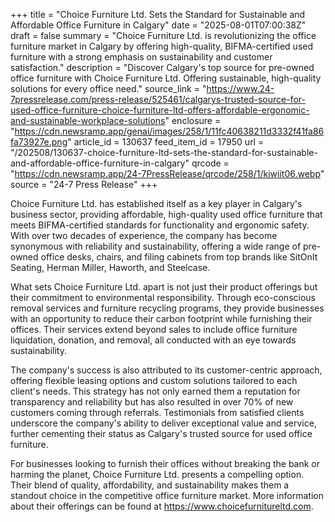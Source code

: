 +++
title = "Choice Furniture Ltd. Sets the Standard for Sustainable and Affordable Office Furniture in Calgary"
date = "2025-08-01T07:00:38Z"
draft = false
summary = "Choice Furniture Ltd. is revolutionizing the office furniture market in Calgary by offering high-quality, BIFMA-certified used furniture with a strong emphasis on sustainability and customer satisfaction."
description = "Discover Calgary's top source for pre-owned office furniture with Choice Furniture Ltd. Offering sustainable, high-quality solutions for every office need."
source_link = "https://www.24-7pressrelease.com/press-release/525461/calgarys-trusted-source-for-used-office-furniture-choice-furniture-ltd-offers-affordable-ergonomic-and-sustainable-workplace-solutions"
enclosure = "https://cdn.newsramp.app/genai/images/258/1/11fc40638211d3332f41fa86fa73927e.png"
article_id = 130637
feed_item_id = 17950
url = "/202508/130637-choice-furniture-ltd-sets-the-standard-for-sustainable-and-affordable-office-furniture-in-calgary"
qrcode = "https://cdn.newsramp.app/24-7PressRelease/qrcode/258/1/kiwiit06.webp"
source = "24-7 Press Release"
+++

<p>Choice Furniture Ltd. has established itself as a key player in Calgary's business sector, providing affordable, high-quality used office furniture that meets BIFMA-certified standards for functionality and ergonomic safety. With over two decades of experience, the company has become synonymous with reliability and sustainability, offering a wide range of pre-owned office desks, chairs, and filing cabinets from top brands like SitOnIt Seating, Herman Miller, Haworth, and Steelcase.</p><p>What sets Choice Furniture Ltd. apart is not just their product offerings but their commitment to environmental responsibility. Through eco-conscious removal services and furniture recycling programs, they provide businesses with an opportunity to reduce their carbon footprint while furnishing their offices. Their services extend beyond sales to include office furniture liquidation, donation, and removal, all conducted with an eye towards sustainability.</p><p>The company's success is also attributed to its customer-centric approach, offering flexible leasing options and custom solutions tailored to each client's needs. This strategy has not only earned them a reputation for transparency and reliability but has also resulted in over 70% of new customers coming through referrals. Testimonials from satisfied clients underscore the company's ability to deliver exceptional value and service, further cementing their status as Calgary's trusted source for used office furniture.</p><p>For businesses looking to furnish their offices without breaking the bank or harming the planet, Choice Furniture Ltd. presents a compelling option. Their blend of quality, affordability, and sustainability makes them a standout choice in the competitive office furniture market. More information about their offerings can be found at <a href='https://www.choicefurnitureltd.com' rel='nofollow' target='_blank'>https://www.choicefurnitureltd.com</a>.</p>